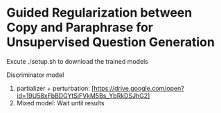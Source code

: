 # Guided Regularization between Copy and Paraphrase for Unsupervised Question Generation

Excute ./setup.sh to download the trained models


Discriminator model
1) partializer + perturbation: [https://drive.google.com/open?id=19U58xFbBDGYtSiFVkM5Bs_YbRkDSJhG2]
2) Mixed model: Wait until results
